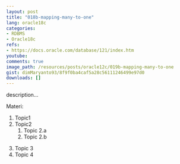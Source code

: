 ```yaml
---
layout: post
title: "018b-mapping-many-to-one"
lang: oracle18c
categories:
- RDBMS
- Oracle18c
refs: 
- https://docs.oracle.com/database/121/index.htm
youtube: 
comments: true
image_path: /resources/posts/oracle12c/019b-mapping-many-to-one
gist: dimMaryanto93/8f9f0ba4caf5a28c56111246499e97d0
downloads: []
---
```



description...

Materi: 

1. Topic1
2. Topic2
    1. Topic 2.a
    2. Topic 2.b
<!--more-->
3. Topic 3
4. Topic 4